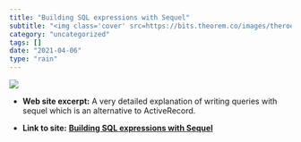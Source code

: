 ```yaml
---
title: "Building SQL expressions with Sequel"
subtitle: "<img class='cover' src=https://bits.theorem.co/images/theroem-logo.png>"
category: "uncategorized"
tags: []
date: "2021-04-06"
type: "rain"
---
```

<img class="cover" src=https://bits.theorem.co/images/theroem-logo.png>



* **Web site excerpt:** A very detailed explanation of writing queries with sequel which is an alternative to ActiveRecord.

* **Link to site:** **[Building SQL expressions with Sequel](https://bits.citrusbyte.com/building-sql-expressions-with-sequel)**
